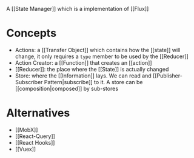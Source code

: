 A [[State Manager]] which is a implementation of [[Flux]]

# Concepts

- Actions: a [[Transfer Object]] which contains how the [[state]] will change, it only requires a `type` member to be used by the [[Reducer]]
- Action Creator: a [[Function]] that creates an [[action]]
- [[Reducer]]: the place where the [[State]] is actually changed
- Store: where the [[Information]] lays. We can read and [[Publisher-Subscriber Pattern|subscribe]] to it. A store can be [[composition|composed]] by sub-stores

# Alternatives

- [[MobX]]
- [[React-Query]]
- [[React Hooks]]
- [[Vuex]]
